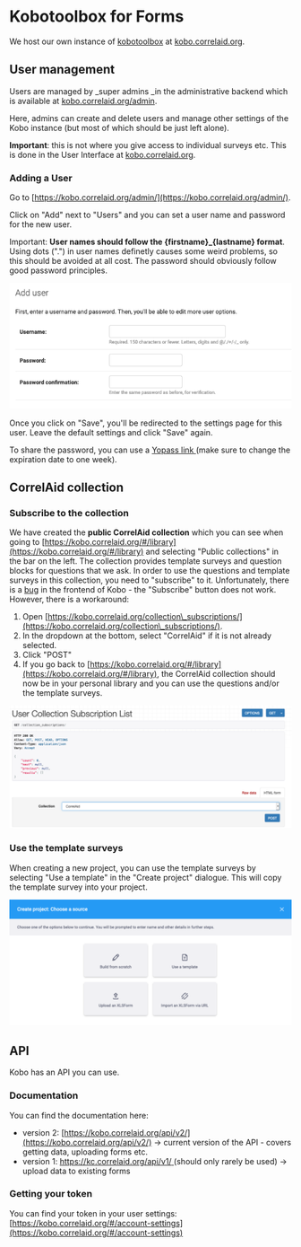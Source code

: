# Kobotoolbox for Forms

We host our own instance of [kobotoolbox](https://www.kobotoolbox.org) at [kobo.correlaid.org](https://kobo.correlaid.org).

## User management

Users are managed by \_super admins \_in the administrative backend which is available at [kobo.correlaid.org/admin](https://kobo.correlaid.org/admin).

Here, admins can create and delete users and manage other settings of the Kobo instance (but most of which should be just left alone).

**Important**: this is not where you give access to individual surveys etc. This is done in the User Interface at [kobo.correlaid.org](https://kobo.correlaid.org).

### Adding a User

Go to [https://kobo.correlaid.org/admin/](https://kobo.correlaid.org/admin/).

Click on "Add" next to "Users" and you can set a user name and password for the new user.

Important: **User names should follow the {firstname}\_{lastname} format**. Using dots (".") in user names definetly causes some weird problems, so this should be avoided at all cost. The password should obviously follow good password principles.

![](../../.gitbook/assets/screenshot-2021-03-03-at-09.53.17.png)

Once you click on "Save", you'll be redirected to the settings page for this user. Leave the default settings and click "Save" again.

To share the password, you can use a [Yopass link ](https://yopass.se/)(make sure to change the expiration date to one week).&#x20;

## CorrelAid collection

### Subscribe to the collection

We have created the **public CorrelAid collection** which you can see when going to [https://kobo.correlaid.org/#/library](https://kobo.correlaid.org/#/library) and selecting "Public collections" in the bar on the left. The collection provides template surveys and question blocks for questions that we ask. In order to use the questions and template surveys in this collection, you need to "subscribe" to it. Unfortunately, there is a [bug](https://github.com/kobotoolbox/kpi/issues/2813) in the frontend of Kobo - the "Subscribe" button does not work. However, there is a workaround:

1. Open [https://kobo.correlaid.org/collection\_subscriptions/](https://kobo.correlaid.org/collection\_subscriptions/).
2. In the dropdown at the bottom, select "CorrelAid" if it is not already selected.
3. Click "POST"
4. If you go back to [https://kobo.correlaid.org/#/library](https://kobo.correlaid.org/#/library), the CorrelAid collection should now be in your personal library and you can use the questions and/or the template surveys.

![](../../.gitbook/assets/screenshot-2021-03-03-at-10.04.42.png)

### Use the template surveys

When creating a new project, you can use the template surveys by selecting "Use a template" in the "Create project" dialogue. This will copy the template survey into your project.

![](../../.gitbook/assets/screenshot-2021-03-03-at-10.09.44.png)

## API

Kobo has an API you can use.

### Documentation

You can find the documentation here:

* version 2: [https://kobo.correlaid.org/api/v2/](https://kobo.correlaid.org/api/v2/) -> current version of the API - covers getting data, uploading forms etc.
* version 1: [https://kc.correlaid.org/api/v1/ ](https://kc.kobotoolbox.org/api/v1/)(should only rarely be used) -> upload data to existing forms

### Getting your token

You can find your token in your user settings: [https://kobo.correlaid.org/#/account-settings](https://kobo.correlaid.org/#/account-settings)

####
